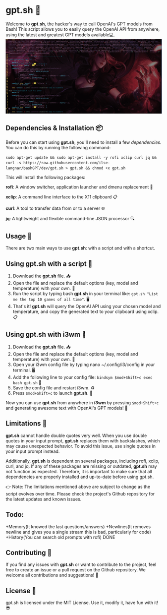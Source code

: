 # gpt.sh 🚀

Welcome to **gpt.sh**, the hacker's way to call OpenAI's GPT models from Bash! This script allows you to easily query the OpenAI API from anywhere, using the latest and greatest GPT models available💻.
![Bash GPT In Action](./bash-gpt.gif)

## Dependencies & Installation 📦
Before you can start using **gpt.sh**, you'll need to install a few *dependencies*. You can do this by running the following command:

`sudo apt-get update && sudo apt-get install -y rofi xclip curl jq && curl -s https://raw.githubusercontent.com/ilse-langnar/bashGPT/dev/gpt.sh > gpt.sh && chmod +x gpt.sh`

This will install the following packages:

**rofi**: A window switcher, application launcher and dmenu replacement 🚪

**xclip**: A command line interface to the X11 clipboard 📋

**curl**: A tool to transfer data from or to a server 🌐

**jq**: A lightweight and flexible command-line JSON processor 🔍


## Usage 🤖
There are two main ways to use **gpt.sh**: with a script and with a shortcut.

## Using **gpt.sh** with a script 📜
1) Download the **gpt.sh** file. 📥
2) Open the file and replace the default options (key, model and temperature) with your own. 🔑
3) Run the script by typing bash **gpt.sh** in your terminal like: `gpt.sh "List me the top 10 games of all time"`. 🖥️
4) That's it! **gpt.sh** will query the OpenAI API using your chosen model and temperature, and copy the generated text to your clipboard using xclip. 📋

## Using **gpt.sh** with i3wm 🐧

1) Download the **gpt.sh** file. 📥
2) Open the file and replace the default options (key, model and temperature) with your own. 🔑
3) Open your i3wm config file by typing nano ~/.config/i3/config in your terminal. 🖥️
4) Add the following line to your config file: `bindsym $mod+Shift+c exec bash gpt.sh` 📝
5) Save the config file and restart i3wm. ♻️
6) Press `$mod+Shift+c` to launch **gpt.sh**. 🚀

Now you can use **gpt.sh** from anywhere in **i3wm** by pressing `$mod+Shift+c` and generating awesome text with OpenAI's GPT models! 🤖

## Limitations 🚫
**gpt.sh** cannot handle double quotes very well. When you use double quotes in your input prompt, **gpt.sh** replaces them with backslashes, which may cause unexpected behavior. To avoid this issue, use single quotes in your input prompt instead.

Additionally, **gpt.sh** is dependent on several packages, including rofi, xclip, curl, and jq. If any of these packages are missing or outdated, **gpt.sh** may not function as expected. Therefore, it is important to make sure that all dependencies are properly installed and up-to-date before using gpt.sh.

👉 Note: The limitations mentioned above are subject to change as the script evolves over time. Please check the project's Github repository for the latest updates and known issues.

## Todo:
+Memory(It knowed the last questions/answers)
+Newlines(It removes newline and gives you a single stream this is bad, particularly for code)
+History(You can search old prompts with rofi) DONE




## Contributing 💪
If you find any issues with **gpt.sh** or want to contribute to the project, feel free to create an issue or a pull request on the Github repository. We welcome all contributions and suggestions! 🙏

## License 📄
gpt.sh is licensed under the MIT License. Use it, modify it, have fun with it! 😎
